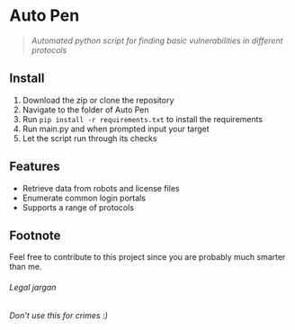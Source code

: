 # Auto Pen
> *Automated python script for finding basic vulnerabilities in different protocols*

## Install
1. Download the zip or clone the repository
2. Navigate to the folder of Auto Pen
3. Run `pip install -r requirements.txt` to install the requirements
4. Run main.py and when prompted input your target
5. Let the script run through its checks

## Features
- Retrieve data from robots and license files
- Enumerate common login portals
- Supports a range of protocols

## Footnote
Feel free to contribute to this project since you are probably much smarter than me.

###### Legal jargan
###### Don't use this for crimes :)